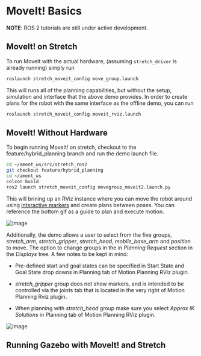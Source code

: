 # MoveIt! Basics

**NOTE**: ROS 2 tutorials are still under active development. 


## MoveIt! on Stretch
To run MoveIt with the actual hardware, (assuming `stretch_driver` is already running) simply run
```bash
roslaunch stretch_moveit_config move_group.launch
```
This will runs all of the planning capabilities, but without the setup, simulation and interface that the above demo provides. In order to create plans for the robot with the same interface as the offline demo, you can run
```bash
roslaunch stretch_moveit_config moveit_rviz.launch
``` 

## MoveIt! Without Hardware
To begin running MoveIt! on stretch, checkout to the feature/hybrid_planning branch and run the demo launch file.

```bash
cd ~/ament_ws/src/stretch_ros2
git checkout feature/hybrid_planning
cd ~/ament_ws
colcon build
ros2 launch stretch_moveit_config movegroup_moveit2.launch.py
```
This will brining up an RViz instance where you can move the robot around using [interactive markers](http://wiki.ros.org/rviz/Tutorials/Interactive%20Markers%3A%20Getting%20Started) and create plans between poses. You can reference the bottom gif as a guide to plan and execute motion.

![image](https://raw.githubusercontent.com/hello-robot/stretch_tutorials/ROS2/images/moveit.gif)


Additionally, the demo allows a user to select from the five groups, *stretch_arm*, *stretch_gripper*, *stretch_head*, *mobile_base_arm* and *position* to move. The option to change groups in the in *Planning Request* section in the *Displays* tree. A few notes to be kept in mind:

* Pre-defined start and goal states can be specified in Start State and Goal State drop downs in Planning tab of Motion Planning RViz plugin.

* *stretch_gripper* group does not show markers, and is intended to be controlled via the joints tab that is located in the very right of Motion Planning Rviz plugin.

* When planning with *stretch_head* group make sure you select *Approx IK Solutions* in Planning tab of Motion Planning RViz plugin.


![image](https://raw.githubusercontent.com/hello-robot/stretch_tutorials/ROS2/images/moveit_groups.gif)


## Running Gazebo with MoveIt! and Stretch


<!-- ```bash
# Terminal 1:
roslaunch stretch_gazebo gazebo.launch
# Terminal 2:
roslaunch stretch_gazebo teleop_keyboard.launch # or use teleop_joy.launch if you have a controller
# Terminal 3
roslaunch stretch_moveit_config demo_gazebo.launch
```
This will launch an Rviz instance that visualizes the joints with markers and an empty world in Gazebo with Stretch and load all the controllers. There are pre-defined positions for each joint group for demonstration purposes. There are three joint groups, namely stretch_arm, stretch_gripper and stretch_head that can be controlled individually via Motion Planning Rviz plugin. Start and goal positions for joints can be selected similar to [this moveit tutorial](https://ros-planning.github.io/moveit_tutorials/doc/quickstart_in_rviz/quickstart_in_rviz_tutorial.html#choosing-specific-start-goal-states).
![image](images/gazebo_moveit.gif) -->

